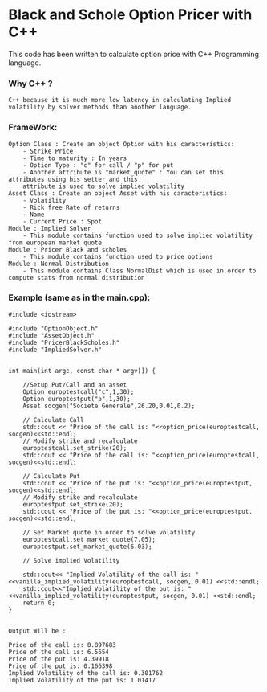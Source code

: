 #  Black and Schole Option Pricer with C++

This code has been written to calculate option price with C++ Programming language.
### Why C++ ? 
    C++ because it is much more low latency in calculating Implied volatility by solver methods than another language.

### FrameWork:
    Option Class : Create an object Option with his caracteristics:
        - Strike Price 
        - Time to maturity : In years
        - Option Type : "c" for call / "p" for put
        - Another attribute is "market_quote" : You can set this attributes using his setter and this 
        attribute is used to solve implied volatility
    Asset Class : Create an object Asset with his caracteristics:
        - Volatility
        - Rick free Rate of returns
        - Name
        - Current Price : Spot
    Module : Implied Solver
        - This module contains function used to solve implied volatility from european market quote
    Module : Pricer Black and scholes
        - This module contains function used to price options
    Module : Normal Distribution
        - This module contains Class NormalDist which is used in order to compute stats from normal distribution

### Example (same as in the main.cpp):

    #include <iostream>

    #include "OptionObject.h"
    #include "AssetObject.h"
    #include "PricerBlackScholes.h"
    #include "ImpliedSolver.h"


    int main(int argc, const char * argv[]) {
        
        //Setup Put/Call and an asset
        Option europtestcall("c",1,30);
        Option europtestput("p",1,30);
        Asset socgen("Societe Generale",26.20,0.01,0.2);
        
        // Calculate Call
        std::cout << "Price of the call is: "<<option_price(europtestcall,  socgen)<<std::endl;
        // Modify strike and recalculate
        europtestcall.set_strike(20);
        std::cout << "Price of the call is: "<<option_price(europtestcall,  socgen)<<std::endl;
        
        // Calculate Put
        std::cout << "Price of the put is: "<<option_price(europtestput,  socgen)<<std::endl;
        // Modify strike and recalculate
        europtestput.set_strike(20);
        std::cout << "Price of the put is: "<<option_price(europtestput,  socgen)<<std::endl;
        
        // Set Market quote in order to solve volatility
        europtestcall.set_market_quote(7.05);
        europtestput.set_market_quote(6.03);
        
        // Solve implied Volatility
        
        std::cout<< "Implied Volatility of the call is: "<<vanilla_implied_volatility(europtestcall, socgen, 0.01) <<std::endl;
        std::cout<<"Implied Volatility of the put is: "<<vanilla_implied_volatility(europtestput, socgen, 0.01) <<std::endl;
        return 0;
    }
    
    
    Output Will be :
    
    Price of the call is: 0.897683
    Price of the call is: 6.5654
    Price of the put is: 4.39918
    Price of the put is: 0.166398
    Implied Volatility of the call is: 0.301762
    Implied Volatility of the put is: 1.01417
